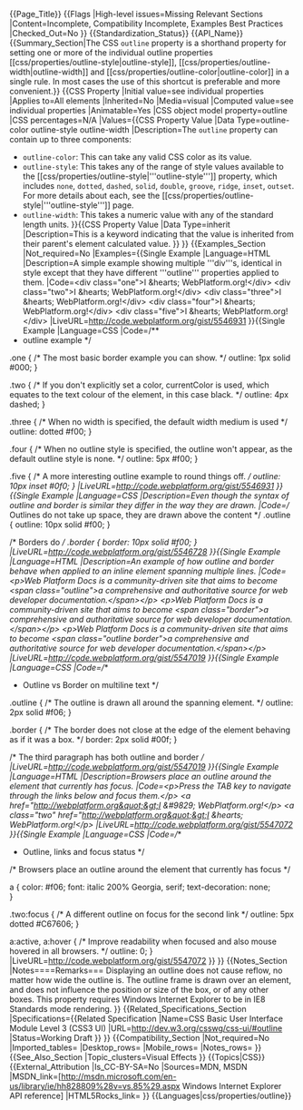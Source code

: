 {{Page_Title}}
{{Flags
|High-level issues=Missing Relevant Sections
|Content=Incomplete, Compatibility Incomplete, Examples Best Practices
|Checked_Out=No
}}
{{Standardization_Status}}
{{API_Name}}
{{Summary_Section|The CSS <code>outline</code> property is a shorthand property for setting one or more of the individual outline properties [[css/properties/outline-style|outline-style]], [[css/properties/outline-width|outline-width]] and [[css/properties/outline-color|outline-color]] in a single rule. In most cases the use of this shortcut is preferable and more convenient.}}
{{CSS Property
|Initial value=see individual properties
|Applies to=All elements
|Inherited=No
|Media=visual
|Computed value=see individual properties
|Animatable=Yes
|CSS object model property=outline
|CSS percentages=N/A
|Values={{CSS Property Value
|Data Type=outline-color outline-style outline-width
|Description=The <code>outline</code> property can contain up to three components:
* <code>outline-color</code>: This can take any valid CSS color as its value.
* <code>outline-style</code>: This takes any of the range of style values available to the [[css/properties/outline-style|'''outline-style''']] property, which includes <code>none</code>, <code>dotted</code>, <code>dashed</code>, <code>solid</code>, <code>double</code>, <code>groove</code>, <code>ridge</code>, <code>inset</code>, <code>outset</code>. For more details about each, see the [[css/properties/outline-style|'''outline-style''']] page.
* <code>outline-width</code>: This takes a numeric value with any of the standard length units.
}}{{CSS Property Value
|Data Type=inherit
|Description=This is a keyword indicating that the value is inherited from their parent's element calculated value.
}}
}}
{{Examples_Section
|Not_required=No
|Examples={{Single Example
|Language=HTML
|Description=A simple example showing multiple '''div'''s, identical in style except that they have different '''outline''' properties applied to them.
|Code=&lt;div class=&quot;one&quot;&gt;I &amp;hearts; WebPlatform.org!&lt;/div&gt;
&lt;div class=&quot;two&quot;&gt;I &amp;hearts; WebPlatform.org!&lt;/div&gt;
&lt;div class=&quot;three&quot;&gt;I &amp;hearts; WebPlatform.org!&lt;/div&gt;
&lt;div class=&quot;four&quot;&gt;I &amp;hearts; WebPlatform.org!&lt;/div&gt;
&lt;div class=&quot;five&quot;&gt;I &amp;hearts; WebPlatform.org!&lt;/div&gt;
|LiveURL=http://code.webplatform.org/gist/5546931
}}{{Single Example
|Language=CSS
|Code=/**
 * outline example
 */

.one {
	/* The most basic border example you can show. */ 
	outline: 1px solid #000; 
}

.two {
	/* If you don't explicitly set a color, currentColor is used, which
     equates to the text colour of the element, in this case black.   */
	outline: 4px dashed;
}

.three {
 	/* When no width is specified, the default width medium is used */
	outline: dotted #f00; 
}

.four {
 	/* When no outline style is specified, the outline won't appear,
     as the default outline style is none. */
	outline: 5px #f00;
}

.five {
	/* A more interesting outline example to round things off. */
	outline: 10px inset #0f0;
}
|LiveURL=http://code.webplatform.org/gist/5546931
}}{{Single Example
|Language=CSS
|Description=Even though the syntax of outline and border is similar they differ in the way they are drawn.
|Code=/* Outlines do not take up space, they are drawn above the content */
.outline { outline: 10px solid #f00; }

/* Borders do */
.border { border: 10px solid #f00; }
|LiveURL=http://code.webplatform.org/gist/5546728
}}{{Single Example
|Language=HTML
|Description=An example of how outline and border behave when applied to an inline element spanning multiple lines.
|Code=&lt;p&gt;Web Platform Docs is a community-driven site that aims to become &lt;span class=&quot;outline&quot;&gt;a comprehensive and authoritative source for web developer documentation.&lt;/span&gt;&lt;/p&gt;
&lt;p&gt;Web Platform Docs is a community-driven site that aims to become &lt;span class=&quot;border&quot;&gt;a comprehensive and authoritative source for web developer documentation.&lt;/span&gt;&lt;/p&gt;
&lt;p&gt;Web Platform Docs is a community-driven site that aims to become &lt;span class=&quot;outline border&quot;&gt;a comprehensive and authoritative source for web developer documentation.&lt;/span&gt;&lt;/p&gt;
|LiveURL=http://code.webplatform.org/gist/5547019
}}{{Single Example
|Language=CSS
|Code=/**
 * Outline vs Border on multiline text
 */

.outline {
	/* The outline is drawn all around the spanning element. */
	outline: 2px solid #f06;
}

.border {
	/* The border does not close at the edge of the element
	 behaving as if it was a box. */
	border: 2px solid #00f;
}

/* The third paragraph has both outline and border */
|LiveURL=http://code.webplatform.org/gist/5547019
}}{{Single Example
|Language=HTML
|Description=Browsers place an outline around the element that currently has focus.
|Code=&lt;p&gt;Press the TAB key to navigate through the links below and focus them.&lt;/p&gt;
&lt;a href=&quot;http://webplatform.org&quot;&gt;I &amp;#9829; WebPlatform.org!&lt;/p&gt;
&lt;a class=&quot;two&quot; href=&quot;http://webplatform.org&quot;&gt;I &amp;hearts; WebPlatform.org!&lt;/p&gt;
|LiveURL=http://code.webplatform.org/gist/5547072
}}{{Single Example
|Language=CSS
|Code=/**
 * Outline, links and focus status
 */

/* Browsers place an outline around the element that currently has focus */

a {
	color: #f06;
	font: italic 200% Georgia, serif;
	text-decoration: none;	
}

.two:focus { 
	/* A different outline on focus for the second link */
	outline: 5px dotted #C67606; 
}

a:active,
a:hover {
	/* Improve readability when focused 
	and also mouse hovered in all browsers. */
	outline: 0;
}
|LiveURL=http://code.webplatform.org/gist/5547072
}}
}}
{{Notes_Section
|Notes====Remarks===
Displaying an outline does not cause reflow, no matter how wide the
outline is. The outline frame is drawn over an element, and does
not influence the position or size of the box, or of any other boxes.
This property requires Windows Internet Explorer to be in
IE8 Standards mode rendering.
}}
{{Related_Specifications_Section
|Specifications={{Related Specification
|Name=CSS Basic User Interface Module Level 3 (CSS3 UI)
|URL=http://dev.w3.org/csswg/css-ui/#outline
|Status=Working Draft
}}
}}
{{Compatibility_Section
|Not_required=No
|Imported_tables=
|Desktop_rows=
|Mobile_rows=
|Notes_rows=
}}
{{See_Also_Section
|Topic_clusters=Visual Effects
}}
{{Topics|CSS}}
{{External_Attribution
|Is_CC-BY-SA=No
|Sources=MDN, MSDN
|MSDN_link=[http://msdn.microsoft.com/en-us/library/ie/hh828809%28v=vs.85%29.aspx Windows Internet Explorer API reference]
|HTML5Rocks_link=
}}
{{Languages|css/properties/outline}}